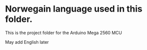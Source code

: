 # Norwegain language used in this folder.
This is the project folder for the Arduino Mega 2560 MCU

May add English later
